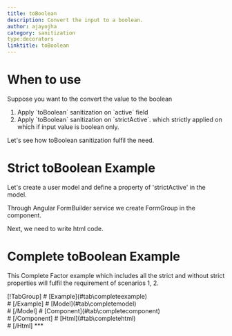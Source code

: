 ```yaml
---
title: toBoolean
description: Convert the input to a boolean.
author: ajayojha
category: sanitization
type:decorators
linktitle: toBoolean
---
```

# When to use
Suppose you want to the convert the value to the boolean
<ol class='showHideElement'>
   <li>Apply `toBoolean` sanitization on `active` field</li>
   <li>Apply `toBoolean` sanitization on `strictActive`. which strictly applied on which if input value is boolean only.</li>
</ol>
Let's see how toBoolean sanitization fulfil the need.

# Strict toBoolean Example
Let's create a user model and define a property of 'strictActive' in the model.
<div component="app-code" key="toBoolean-strict-model"></div> 

Through Angular FormBuilder service we create FormGroup in the component.

<div component="app-code" key="toBoolean-strict-component"></div> 
Next, we need to write html code.
<div component="app-code" key="toBoolean-strict-html"></div> 
<div component="app-example-runner" ref-component="app-toBoolean-strict"></div>


# Complete toBoolean Example

This Complete Factor example which includes all the strict and without strict properties will fulfil the requirement of scenarios 1, 2.

<div component="app-tabs" key="complete"></div>
[!TabGroup]
# [Example](#tab\completeexample)
<div component="app-example-runner" ref-component="app-toBoolean-complete"></div>
# [/Example]
# [Model](#tab\completemodel)
<div component="app-code" key="toBoolean-complete-model"></div> 
# [/Model]
</data-scope>
# [Component](#tab\completecomponent)
<div component="app-code" key="toBoolean-complete-component"></div>
# [/Component]
# [Html](#tab\completehtml)
<div component="app-code" key="toBoolean-complete-html"></div> 
# [/Html]
***
